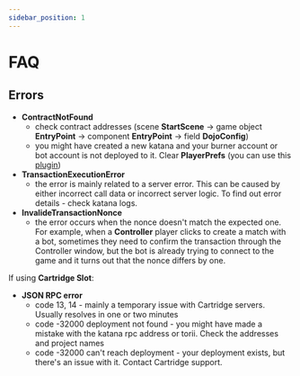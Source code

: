 ```yaml
---
sidebar_position: 1
---
```


# FAQ

## Errors

- **ContractNotFound**
    - check contract addresses (scene **StartScene** -> game object **EntryPoint** -> component **EntryPoint** -> field **DojoConfig**)
    - you might have created a new katana and your burner account or bot account is not deployed to it. Clear **PlayerPrefs** (you can use this [plugin](https://assetstore.unity.com/packages/tools/utilities/playerprefs-editor-167903?srsltid=AfmBOorhJGJNGstB7nJ0NzSUsb_N45ICEEBPBY2wFsrQOH9qLLyGxYPP))
- **TransactionExecutionError**
    - the error is mainly related to a server error. This can be caused by either incorrect call data or incorrect server logic. To find out error details - check katana logs.
- **InvalideTransactionNonce**
    - the error occurs when the nonce doesn't match the expected one. For example, when a **Controller** player clicks to create a match with a bot, sometimes they need to confirm the transaction through the Controller window, but the bot is already trying to connect to the game and it turns out that the nonce differs by one.

If using **Cartridge Slot**:
- **JSON RPC error** 
    - code 13, 14 - mainly a temporary issue with Cartridge servers. Usually resolves in one or two minutes
    - code -32000 deployment not found - you might have made a mistake with the katana rpc address or torii. Check the addresses and project names
    - code -32000 can't reach deployment - your deployment exists, but there's an issue with it. Contact Cartridge support.